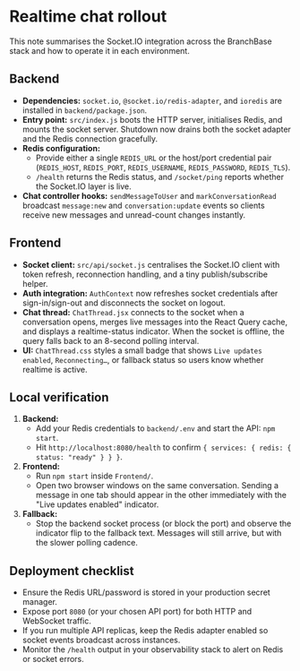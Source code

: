 # Realtime chat rollout

This note summarises the Socket.IO integration across the BranchBase stack and how to operate it in each environment.

## Backend

- **Dependencies:** `socket.io`, `@socket.io/redis-adapter`, and `ioredis` are installed in `backend/package.json`.
- **Entry point:** `src/index.js` boots the HTTP server, initialises Redis, and mounts the socket server. Shutdown now drains both the socket adapter and the Redis connection gracefully.
- **Redis configuration:**
  - Provide either a single `REDIS_URL` or the host/port credential pair (`REDIS_HOST`, `REDIS_PORT`, `REDIS_USERNAME`, `REDIS_PASSWORD`, `REDIS_TLS`).
  - `/health` returns the Redis status, and `/socket/ping` reports whether the Socket.IO layer is live.
- **Chat controller hooks:** `sendMessageToUser` and `markConversationRead` broadcast `message:new` and `conversation:update` events so clients receive new messages and unread-count changes instantly.

## Frontend

- **Socket client:** `src/api/socket.js` centralises the Socket.IO client with token refresh, reconnection handling, and a tiny publish/subscribe helper.
- **Auth integration:** `AuthContext` now refreshes socket credentials after sign-in/sign-out and disconnects the socket on logout.
- **Chat thread:** `ChatThread.jsx` connects to the socket when a conversation opens, merges live messages into the React Query cache, and displays a realtime-status indicator. When the socket is offline, the query falls back to an 8-second polling interval.
- **UI:** `ChatThread.css` styles a small badge that shows `Live updates enabled`, `Reconnecting…`, or fallback status so users know whether realtime is active.

## Local verification

1. **Backend:**
   - Add your Redis credentials to `backend/.env` and start the API: `npm start`.
   - Hit `http://localhost:8080/health` to confirm `{ services: { redis: { status: "ready" } } }`.
2. **Frontend:**
   - Run `npm start` inside `Frontend/`.
   - Open two browser windows on the same conversation. Sending a message in one tab should appear in the other immediately with the "Live updates enabled" indicator.
3. **Fallback:**
   - Stop the backend socket process (or block the port) and observe the indicator flip to the fallback text. Messages will still arrive, but with the slower polling cadence.

## Deployment checklist

- Ensure the Redis URL/password is stored in your production secret manager.
- Expose port `8080` (or your chosen API port) for both HTTP and WebSocket traffic.
- If you run multiple API replicas, keep the Redis adapter enabled so socket events broadcast across instances.
- Monitor the `/health` output in your observability stack to alert on Redis or socket errors.
